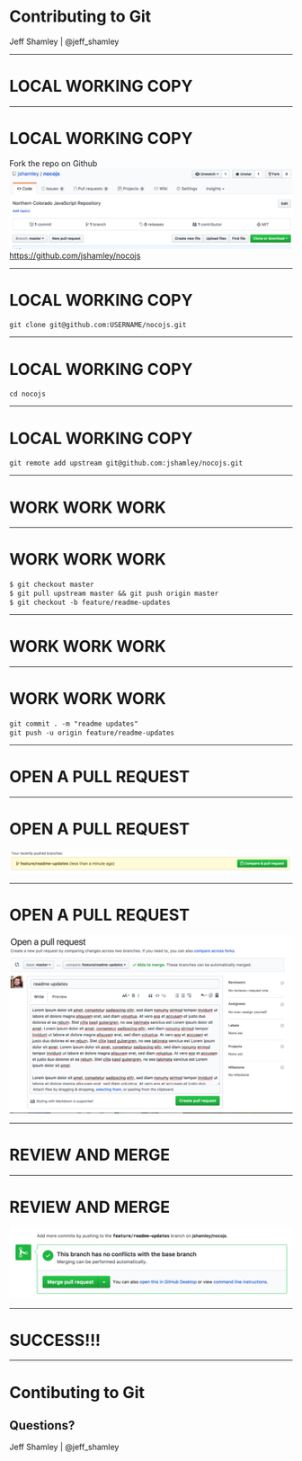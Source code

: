 
# Contributing to Git

Jeff Shamley | @jeff_shamley

---

# LOCAL WORKING COPY

___

# LOCAL WORKING COPY

Fork the repo on Github
![](/assets/fork.png)
https://github.com/jshamley/nocojs

___

# LOCAL WORKING COPY
```
git clone git@github.com:USERNAME/nocojs.git
```

___

# LOCAL WORKING COPY
```
cd nocojs
```

___

# LOCAL WORKING COPY
```
git remote add upstream git@github.com:jshamley/nocojs.git
```

---

# WORK WORK WORK 

___

# WORK WORK WORK

```
$ git checkout master
$ git pull upstream master && git push origin master
$ git checkout -b feature/readme-updates
```

___

# WORK WORK WORK
<!-- .slide: data-background="https://media.giphy.com/media/llKJGxQ1ESmac/giphy.gif" -->

___

# WORK WORK WORK

```
git commit . -m "readme updates"
git push -u origin feature/readme-updates
```

---

# OPEN A PULL REQUEST

___

# OPEN A PULL REQUEST
![](/assets/create_pull.png)

___

# OPEN A PULL REQUEST
![](/assets/pull.png)

---

# REVIEW AND MERGE

___

# REVIEW AND MERGE
![](/assets/merge.png)

---

# SUCCESS!!!

---

# Contibuting to Git

## Questions?

Jeff Shamley | @jeff_shamley